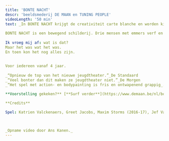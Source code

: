```yaml
---
title: 'BONTE NACHT'
descr: 'beeldsmederij DE MAAN en TUNING PEOPLE'
videoLength: '50 min'
text: _In BONTE NACHT krijgt de creativiteit carte blanche en worden kinderdromen reëel. Vlekken worden tot kunst verheven en smossen is een weldaad._  
  
BONTE NACHT is een bewegend schilderij. Drie mensen met emmers verf en gebricoleerde schilderobjecten bekladden hun omgeving en zichzelf. Ze belanden in een kleurrijke droom waarin ze transformeren tot extravagante figuren met gekleurde gezichten en veelbenige wezens. Ze glibberen van het ene schilderachtige tafereel naar het andere.  
  
Ik vroeg mij af: wat is dat?  
Maar het was wat het was.  
En toen kon het nog alles zijn.  
  
  
Voor iedereen vanaf 4 jaar.  
  
_“Opnieuw de top van het nieuwe jeugdtheater.”_De Standaard  
_“Veel bonter dan dit maken ze jeugdtheater niet.”_De Morgen  
_“Het spel met action- en bodypainting is fris en ontwapenend grappig_.” De Bond

**Voorstelling gekeken?** [**Surf verder**](https://www.demaan.be/nl/bonte-nacht-atelier) **voor nog meer plezier met het inspiratieplatform van beeldsmederij DEMAAN en creëer thuis je eigen fascinerend VERFATELIER!**

‍**Credits**  
  
Spel: Katrien Valckenaers, Greet Jacobs, Maxim Storms (2016-17), Jef Van gestel (2017-18) I Regie & choreografie: Jef Van gestel, Karolien Verlinden I Geluidsontwerp: Wannes Deneer I Maskers & objecten: Paul Contryn I Lichtontwerp & techniek: Stéphane Vloebergh I Kostuumontwerp: Maartje van Bourgognie I Stage dramaturgie: Julie Behaegel I Productieleiding: Fée Roels, Britt De Jonghe I Productie: Tuning People en Beeldsmederij DE MAAN I Met dank aan: Randi De Vlieghe, Stef De Paepe & Linde Carrijn

‍

_Opname video door Ans Kanen._
---
```

